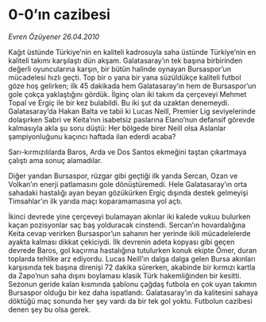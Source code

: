 # 0-0’ın cazibesi

*Evren Özüyener 26.04.2010*

<div class="yazi"><p>Kağıt üstünde Türkiye’nin en kaliteli kadrosuyla saha üstünde Türkiye’nin en kaliteli takımı karşılaştı dün akşam. Galatasaray’ın tek başına birbirinden değerli oyuncularına karşın, bir bütün halinde oynayan Bursaspor’un mücadelesi hızlı geçti. Top bir o yana bir yana süzüldükçe kaliteli futbol göze hoş gelirken; ilk 45 dakikada hem Galatasaray’ın hem de Bursaspor’un gole çokça yaklaştığını gördük. İlginç olan iki takım da çerçeveyi Mehmet Topal ve Ergiç ile bir kez bulabildi. Bu iki şut da uzaktan denemeydi. Galatasaray’da Hakan Balta ve tabii ki Lucas Neill, Premier Lig seviyelerinde dolaşırken Sabri ve Keita’nın isabetsiz paslarına Elano’nun defansif görevde kalmasıyla akla şu soru düştü: Her bölgede birer Neill olsa Aslanlar şampiyonluğunu kaçıncı haftada ilan ederdi acaba?</p>
<p>Sarı-kırmızılılarda Baros, Arda ve Dos Santos ekmeğini taştan çıkartmaya çalıştı ama sonuç alamadılar.</p>
<p>Diğer yandan Bursaspor, rüzgar gibi geçtiği ilk yarıda Sercan, Ozan ve Volkan’ın enerji patlamasını gole dönüştüremedi. Hele Galatasaray’ın orta sahadaki hastalığı ayan beyan gözükürken Ergiç dışında destek gelmeyişi Timsahlar’ın ilk yarıda maçı koparamamasına yol açtı.</p>
<p>İkinci devrede yine çerçeveyi bulamayan akınlar iki kalede vukuu bulurken kaçan pozisyonlar saç baş yolduracak cinstendi. Sercan’ın hovardalığına Keita cevap verirken Bursaspor’un sahanın her yerinde ikili mücadelelerde ayakta kalması dikkat çekiciydi. İlk devrenin adeta kopyası gibi geçen devrede Baros, gol kaçırma hastalığına tutulurken konuk ekipte Ömer, duran toplarda tehlike arz ediyordu. Lucas Neill’ın dalga dalga gelen Bursa akınları karşısında tek başına direnişi 72 dakika sürerken, akabinde bir kırmızı kartla da Zapo’nun saha dışını boylaması klasik Türk hakemliğinden bir kesitti. Sezonun geride kalan kısmında şablonu çağdaş futbola en çok uyan takımın Bursaspor olduğu bir kez daha ispatlandı. Galatasaray’ın da kalitesini sahaya döktüğü maç sonunda her şey vardı da bir tek gol yoktu. Futbolun cazibesi denen şey bu olsa gerek.</p></div>
